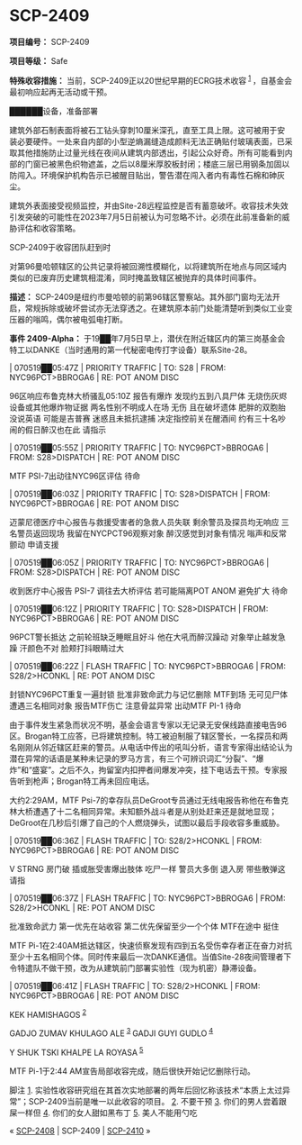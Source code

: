 # SCP-2409
                        




**项目编号：** SCP-2409

**项目等级：** Safe

**特殊收容措施：** 当前，SCP-2409正以20世纪早期的ECRG技术收容<sup class='footnoteref'>
 <a shape='rect' class='footnoteref' id='footnoteref-1' href='javascript:;' onclick='WIKIDOT.page.utils.scrollToReference(&apos;footnote-1&apos;)'>1</a>
</sup>，自基金会最初响应起再无活动或干预。



██████设备，准备部署



建筑外部石制表面将被石工钻头穿刺10厘米深孔，直至工具上限。这可被用于安装必要硬件。一处来自内部的小型逆熵漏缝造成颜料无法正确贴付玻璃表面，已采取其他措施防止过量光线在夜间从建筑内部透出，引起公众好奇。所有可能看到内部的门窗已被黑色织物遮盖，之后以8厘米厚胶板封闭；楼底三层已用钢条加固以防闯入。环境保护机构告示已被醒目贴出，警告潜在闯入者内有毒性石棉和砷灰尘。

建筑外表面接受视频监控，并由Site-28远程监控是否有蓄意破坏。收容技术失效引发突破的可能性在2023年7月5日前被认为可忽略不计。必须在此前准备新的威胁评估和收容策略。



SCP-2409于收容团队赶到时



对第96曼哈顿辖区的公共记录将被回溯性模糊化，以将建筑所在地点与同区域内类似的已废弃历史建筑相混淆，同时掩盖致辖区被抛弃的具体时间事件。

**描述：** SCP-2409是纽约市曼哈顿的前第96辖区警察站。其外部门窗均无法开启，常规拆除或破坏尝试亦无法穿透之。在建筑原本前门处能清楚听到类似工业变压器的嗡鸣，偶尔被电弧电打断。

**事件 2409-Alpha：**  于19██年7月5日早上，潜伏在附近辖区内的第三岗基金会特工以DANKE（当时通用的第一代秘密电传打字设备）联系Site-28。


| 070519██05:47Z
| PRIORITY TRAFFIC
| TO: S28
| FROM: NYC96PCT>BBROGA6
| RE: POT ANOM DISC

96区响应布鲁克林大桥骚乱05:10Z
报告有爆炸
发现约五到八具尸体
无烧伤灰烬设备或其他爆炸物证据
两名性别不明成人在场 无伤 且在破坏遗体
肥胖的双胞胎 没说英语 可能是吉普赛
迷惑且未抵抗逮捕
决定指控前关在醒酒间
约有三十名吵闹的假日醉汉也在此
请指示



| 070519██05:55Z
| PRIORITY TRAFFIC
| TO: NYC96PCT>BBROGA6
| FROM: S28>DISPATCH
| RE: POT ANOM DISC

MTF PSI-7出动往NYC96区评估
待命



| 070519██06:03Z
| PRIORITY TRAFFIC
| TO: S28>DISPATCH
| FROM: NYC96PCT>BBROGA6
| RE: POT ANOM DISC

迈蒙尼德医疗中心报告与救援受害者的急救人员失联
剩余警员及探员均无响应
三名警员返回现场
我留在NYCPCT96观察对象
醉汉感觉到对象有情况
嗡声和反常颤动
申请支援



| 070519██06:05Z
| PRIORITY TRAFFIC
| TO: NYC96PCT>BBROGA6
| FROM: S28>DISPATCH
| RE: POT ANOM DISC

收到医疗中心报告
PSI-7 调往去大桥评估
若可能隔离POT ANOM
避免扩大
待命



| 070519██06:12Z
| PRIORITY TRAFFIC
| TO: S28>DISPATCH
| FROM: NYC96PCT>BBROGA6
| RE: POT ANOM DISC

96PCT警长抵达
之前轮班缺乏睡眠且好斗
他在大吼而醉汉躁动
对象举止越发急躁
汗颜色不对
脸颊打抖眼睛过大



| 070519██06:22Z
| FLASH TRAFFIC
| TO: NYC96PCT>BBROGA6
| FROM: S28/2>HCONKL
| RE: POT ANOM DISC

封锁NYC96PCT重复一遍封锁
批准非致命武力与记忆删除
MTF到场
无可见尸体
遭遇三名相同对象
报告MTF伤亡
注意骨盆异常
出动MTF PI-1
待命


由于事件发生紧急而状况不明，基金会语言专家以无记录无安保线路直接电告96区。Brogan特工应答，已将建筑控制。特工被迫制服了辖区警长，一名探员和两名刚刚从邻近辖区赶来的警员。从电话中传出的吼叫分析，语言专家得出结论认为潜在异常的话语是某种未记录的罗马方言，有三个可辨识词汇“分裂”、“爆炸”和“盛宴”。之后不久，拘留室内扣押者间爆发冲突，挂下电话去干预。专家报告听到枪声；Brogan特工再未回应电话。

大约2:29AM，MTF Psi-7的幸存队员DeGroot专员通过无线电报告称他在布鲁克林大桥遭遇了十二名相同异常。未知额外战斗者是从别处赶来还是就地显现；DeGroot在几秒后引爆了自己的个人燃烧弹头，试图以最后手段收容多重威胁。


| 070519██06:36Z
| FLASH TRAFFIC
| TO: S28/2>HCONKL
| FROM: NYC96PCT>BBROGA6
| RE: POT ANOM DISC

V STRNG
房门破
插或胀受害爆出肢体
吃尸一样
警员大多倒
退入房
带些散弹这
请指



| 070519██06:37Z
| FLASH TRAFFIC
| TO: NYC96PCT>BBROGA6
| FROM: S28/2>HCONKL
| RE: POT ANOM DISC

批准致命武力
第一优先在站收容
第二优先保留至少一个个体
MTF在途中
挺住


MTF Pi-1在2:40AM抵达辖区，快速侦察发现有四到五名受伤幸存者正在奋力对抗至少十五名相同个体。同时传来最后一次DANKE通信。当值Site-28夜间管理者下令特遣队不做干预，改为从建筑前门部署实验性（现为机密）静滞设备。


| 070519██06:41Z
| FLASH TRAFFIC
| TO: S28/2>HCONKL
| FROM: NYC96PCT>BBROGA6
| RE: POT ANOM DISC

KEK HAMISHAGOS<sup class='footnoteref'>
 <a shape='rect' class='footnoteref' id='footnoteref-2' href='javascript:;' onclick='WIKIDOT.page.utils.scrollToReference(&apos;footnote-2&apos;)'>2</a>
</sup>

GADJO ZUMAV KHULAGO ALE<sup class='footnoteref'>
 <a shape='rect' class='footnoteref' id='footnoteref-3' href='javascript:;' onclick='WIKIDOT.page.utils.scrollToReference(&apos;footnote-3&apos;)'>3</a>
</sup>
GADJI GUYI GUDLO<sup class='footnoteref'>
 <a shape='rect' class='footnoteref' id='footnoteref-4' href='javascript:;' onclick='WIKIDOT.page.utils.scrollToReference(&apos;footnote-4&apos;)'>4</a>
</sup>

Y SHUK TSKI KHALPE LA ROYASA<sup class='footnoteref'>
 <a shape='rect' class='footnoteref' id='footnoteref-5' href='javascript:;' onclick='WIKIDOT.page.utils.scrollToReference(&apos;footnote-5&apos;)'>5</a>
</sup>


MTF Pi-1于2:44 AM宣告局部收容完成，随后很快开始记忆删除行动。


脚注
<a shape='rect' href='javascript:;' onclick='WIKIDOT.page.utils.scrollToReference(&apos;footnoteref-1&apos;)'>1</a>. 实验性收容研究组在其首次实地部署的两年后回忆称该技术“本质上太过异常”；SCP-2409当前是唯一以此收容的项目。
<a shape='rect' href='javascript:;' onclick='WIKIDOT.page.utils.scrollToReference(&apos;footnoteref-2&apos;)'>2</a>. 不要干预
<a shape='rect' href='javascript:;' onclick='WIKIDOT.page.utils.scrollToReference(&apos;footnoteref-3&apos;)'>3</a>. 你们的男人尝着跟屎一样但
<a shape='rect' href='javascript:;' onclick='WIKIDOT.page.utils.scrollToReference(&apos;footnoteref-4&apos;)'>4</a>. 你们的女人甜如黑布丁
<a shape='rect' href='javascript:;' onclick='WIKIDOT.page.utils.scrollToReference(&apos;footnoteref-5&apos;)'>5</a>. 美人不能用勺吃



« [SCP-2408](/scp-2408) | SCP-2409 | <a shape='rect' class='newpage' href='/scp-2410'>SCP-2410</a> »





                    